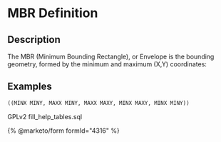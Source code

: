 # MBR Definition

## Description

The MBR (Minimum Bounding Rectangle), or Envelope is the bounding\
geometry, formed by the minimum and maximum (X,Y) coordinates:

## Examples

```sql
((MINX MINY, MAXX MINY, MAXX MAXY, MINX MAXY, MINX MINY))
```

GPLv2 fill\_help\_tables.sql

{% @marketo/form formId="4316" %}

